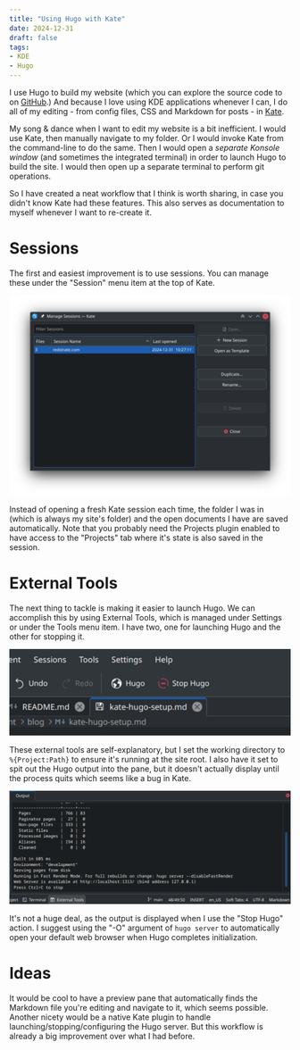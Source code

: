 ```yaml
---
title: "Using Hugo with Kate"
date: 2024-12-31
draft: false
tags:
- KDE
- Hugo
---
```


I use Hugo to build my website (which you can explore the source code to
on [GitHub](https://github.com/redstrate/redstrate.com).) And because I love using
KDE applications whenever I can, I do all of my editing - from config files, CSS
and Markdown for posts - in [Kate](https://kate-editor.org).

My song & dance when I want to edit my website is a bit inefficient. I
would use Kate, then manually navigate to my folder. Or I would invoke Kate from
the command-line to do the same. Then I would open a _separate Konsole window_
(and sometimes the integrated terminal) in order to launch Hugo to build the
site. I would then open up a separate terminal to perform git operations.

So I have created a neat workflow that I think is worth sharing, in case you
didn't know Kate had these features. This also serves as documentation to myself
whenever I want to re-create it.

# Sessions

The first and easiest improvement is to use
sessions. You can manage these under the "Session" menu item at the top of Kate.

![My sessions window.](sessions.png)

Instead of opening a fresh Kate session each time, the folder I was in (which is
always my site's folder) and the open documents I have are saved automatically.
Note that you probably need the Projects plugin enabled to have access to the
"Projects" tab where it's state is also saved in the session.

# External Tools

The next thing to tackle is making it easier to launch Hugo. We can accomplish
this by using External Tools, which is managed under Settings or under the Tools
menu item. I have two, one for launching Hugo and the other for stopping it.

![These external tools can be pinned to the "Main Toolbar <externaltools>" in the Configure Toolbars window.](toolbar.png)

These external tools are self-explanatory, but I set the working directory to `%{Project:Path}`
to ensure it's running at the site root. I also have it set to spit out the Hugo
output into the pane, but it doesn't actually display until the process quits
which seems like a bug in Kate.

![The output pane when Hugo is finished](output.png)

It's not a huge deal, as the output is displayed when I use the "Stop Hugo" action. I suggest using the "-O" argument of `hugo server` to automatically open your default web browser when Hugo completes initialization.

# Ideas

It would be cool to have a preview pane that automatically finds the Markdown file
you're editing and navigate to it, which seems possible. Another nicety would be
a native Kate plugin to handle launching/stopping/configuring the Hugo server. But
this workflow is already a big improvement over what I had before.
